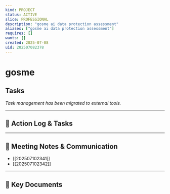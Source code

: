 ```yaml
---
kind: PROJECT
status: ACTIVE
slice: PROFESSIONAL
description: "gosme ai data protection assessment"
aliases: ["gosme ai data protection assessment"]
requires: []
wants: []
created: 2025-07-08
uid: 202507082378
---
```


# gosme

## Tasks

*Task management has been migrated to external tools.*

---

## 📝 Action Log & Tasks


---
## 💬 Meeting Notes & Communication
- [[202507102341]]
- [[202507102342]]

---
## 📎 Key Documents

